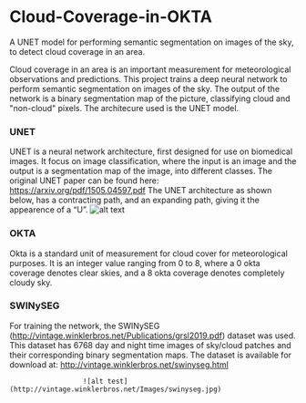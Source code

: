 ﻿# Cloud-Coverage-in-OKTA
A UNET model for performing semantic segmentation on images of the sky, to detect cloud coverage in an area.

Cloud coverage in an area is an important measurement for meteorological observations and predictions. This project trains a deep neural network to perform semantic segmentation on images of the sky. The output of the network is a binary segmentation map of the picture, classifying cloud and "non-cloud" pixels. The architecure used is the UNET model. 	

### UNET
UNET is a neural network architecture, first designed for use on biomedical images. It focus on image classification, where the input is an image and the output is a segmentation map of the image, into different classes. The original UNET paper can be found here: https://arxiv.org/pdf/1505.04597.pdf
The UNET architecture as shown below, has a contracting path, and an expanding path, giving it the appearence of a “U”.
![alt text](https://miro.medium.com/max/2824/1*f7YOaE4TWubwaFF7Z1fzNw.png)


### OKTA
Okta is a standard unit of measurement for cloud cover for meteorological purposes. It is an integer value ranging from 0 to 8, where a 0 okta coverage denotes clear skies, and a 8 okta coverage denotes completely cloudy sky.

### SWINySEG
For training the network, the SWINySEG (http://vintage.winklerbros.net/Publications/grsl2019.pdf) dataset was used. This dataset has 6768 day and night time images of sky/cloud patches and their corresponding binary segmentation maps. The dataset is available for download at: http://vintage.winklerbros.net/swinyseg.html

                      ![alt test](http://vintage.winklerbros.net/Images/swinyseg.jpg)





